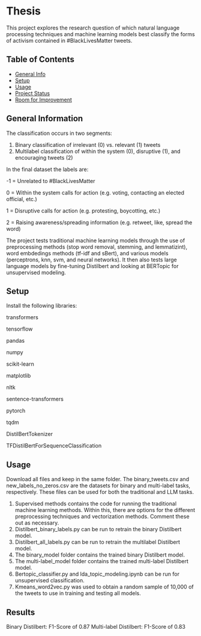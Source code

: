 # Thesis

This project explores the research question of which natural language processing techniques and machine learning models best classify the forms of activism contained in #BlackLivesMatter tweets.

## Table of Contents
* [General Info](#general-information)
* [Setup](#setup)
* [Usage](#usage)
* [Project Status](#project-status)
* [Room for Improvement](#room-for-improvement)


## General Information
The classification occurs in two segments:
1. Binary classification of irrelevant (0) vs. relevant (1) tweets
2. Multilabel classification of within the system (0), disruptive (1), and encouraging tweets (2)

In the final dataset the labels are:

-1 = Unrelated to #BlackLivesMatter

0 = Within the system calls for action (e.g. voting, contacting an elected official, etc.)

1 = Disruptive calls for action (e.g. protesting, boycotting, etc.) 

2 = Raising awareness/spreading information (e.g. retweet, like, spread the word) 


The project tests traditional machine learning models through the use of preprocessing methods (stop word removal, stemming, and lemmatizint), word embdedings methods (tf-idf and sBert), and various models (perceptrons, knn, svm, and neural networks). It then also tests large language models by fine-tuning Distilbert and looking at BERTopic for unsupervised modeling. 

## Setup
Install the following libraries:

transformers

tensorflow

pandas

numpy

scikit-learn

matplotlib

nltk

sentence-transformers

pytorch

tqdm

DistilBertTokenizer

TFDistilBertForSequenceClassification

## Usage
Download all files and keep in the same folder. The binary_tweets.csv and new_labels_no_zeros.csv are the datasets for binary and multi-label tasks, respectively. These files can be used for both the traditional and LLM tasks.

1. Supervised methods contains the code for running the traditional machine learning methods. Within this, there are options for the different preprocessing techniques and vectorization methods. Comment these out as necessary.
2.  Distilbert_binary_labels.py can be run to retrain the binary Distilbert model.
3.  Distilbert_all_labels.py can be run to retrain the multilabel Distilbert model.
4.  The binary_model folder contains the trained binary Distilbert model.
5.  The multi-label_model folder contains the trained multi-label Distilbert model.
6.  Bertopic_classifier.py and lda_topic_modeling.ipynb can be run for unsupervised classification.
7.  Kmeans_word2vec.py was used to obtain a random sample of 10,000 of the tweets to use in training and testing all models.

## Results
Binary Distilbert: F1-Score of 0.87
Multi-label Distilbert: F1-Score of 0.83




